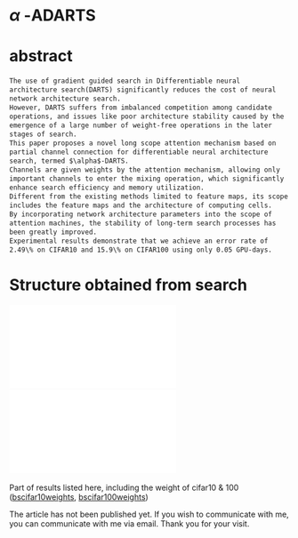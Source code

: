# $\alpha$ -ADARTS
# abstract
	The use of gradient guided search in Differentiable neural architecture search(DARTS) significantly reduces the cost of neural network architecture search. 
	However, DARTS suffers from imbalanced competition among candidate operations, and issues like poor architecture stability caused by the emergence of a large number of weight-free operations in the later stages of search. 
	This paper proposes a novel long scope attention mechanism based on partial channel connection for differentiable neural architecture search, termed $\alpha$-DARTS. 
	Channels are given weights by the attention mechanism, allowing only important channels to enter the mixing operation, which significantly enhance search efficiency and memory utilization. 
	Different from the existing methods limited to feature maps, its scope includes the feature maps and the architecture of computing cells. 
	By incorporating network architecture parameters into the scope of attention machines, the stability of long-term search processes has been greatly improved. 
	Experimental results demonstrate that we achieve an error rate of 2.49\% on CIFAR10 and 15.9\% on CIFAR100 using only 0.05 GPU-days.

# Structure obtained from search
![reduction cell](reduction.pdf "reduction cell")
![normal cell](normal.pdf "normal cell")

Part of results listed here, including the weight of cifar10 \& 100 ([bscifar10weights](bscifar10weights.pt "bscifar10weights"), [bscifar100weights](bscifar100weights.pt "bscifar100weights"))

The article has not been published yet. If you wish to communicate with me, you can communicate with me via email. Thank you for your visit.
